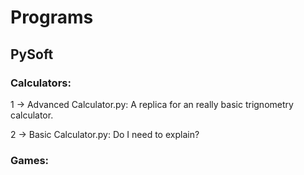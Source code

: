 # Programs

## PySoft
### Calculators:

1 -> Advanced Calculator.py: A replica for an really basic trignometry calculator.

2 -> Basic Calculator.py: Do I need to explain?

### Games:
